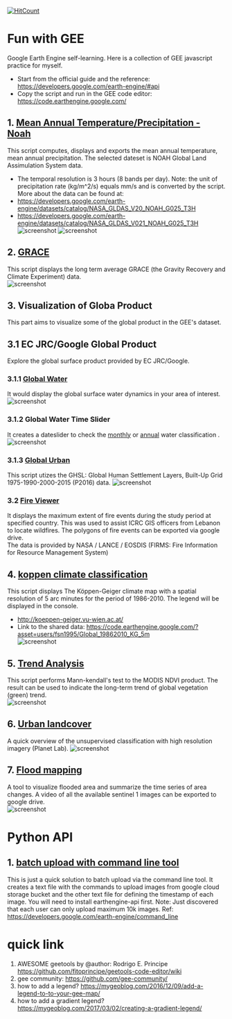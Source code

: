 [![HitCount](http://hits.dwyl.io/fsn1995/Fun-with-Google-Earth-Engine.svg)](http://hits.dwyl.io/fsn1995/Fun-with-Google-Earth-Engine)
# Fun with GEE
Google Earth Engine self-learning. Here is a collection of GEE javascript practice for myself.
- Start from the official guide and the reference: https://developers.google.com/earth-engine/#api 
- Copy the script and run in the GEE code editor: https://code.earthengine.google.com/ 
## 1. [Mean Annual Temperature/Precipitation - Noah](https://github.com/fsn1995/Fun-with-Google-Earth-Engine/blob/master/Noah.js)
This script computes, displays and exports the mean annual temperature, mean annual precipitation. The selected dateset is NOAH Global Land Assimulation System data.
- The temporal resolution is 3 hours (8 bands per day). Note: the unit of precipitation rate (kg/m^2/s) equals mm/s and is converted by the script. More about the data can be found at: 
- https://developers.google.com/earth-engine/datasets/catalog/NASA_GLDAS_V20_NOAH_G025_T3H 
- https://developers.google.com/earth-engine/datasets/catalog/NASA_GLDAS_V021_NOAH_G025_T3H 
![screenshot](pic/MAP.jpg)
![screenshot](pic/MAT.jpg)    
## 2. [GRACE](https://github.com/fsn1995/Fun-with-Google-Earth-Engine/blob/master/grace.js)
This script displays the long term average GRACE (the Gravity Recovery and Climate Experiment) data.\
![screenshot](pic/grace.png)  
## 3. Visualization of Globa Product
This part aims to visualize some of the global product in the GEE's dataset. 
## 3.1 EC JRC/Google Global Product 
Explore the global surface product provided by EC JRC/Google. 
### 3.1.1 [Global Water](https://github.com/fsn1995/Fun-with-Google-Earth-Engine/blob/master/GlobalWater.js)
It would display the global surface water dynamics in your area of interest. 
![screenshot](pic/globalwater.png)  
### 3.1.2 Global Water Time Slider
It creates a dateslider to check the [monthly](https://github.com/fsn1995/Fun-with-Google-Earth-Engine/blob/master/GlobalWaterMonthly.js) or [annual](https://github.com/fsn1995/Fun-with-Google-Earth-Engine/blob/master/GloablWaterAnnual.js) water classification . 
![screenshot](pic/waterDateslider.png)  
### 3.1.3 [Global Urban](https://github.com/fsn1995/Fun-with-Google-Earth-Engine/blob/master/GlobalUrban.js)
This script utizes the GHSL: Global Human Settlement Layers, Built-Up Grid 1975-1990-2000-2015 (P2016) data.
![screenshot](pic/globalurban.png)  
### 3.2 [Fire Viewer](https://github.com/fsn1995/Fun-with-Google-Earth-Engine/blob/master/FireViewer.js)
It displays the maximum extent of fire events during the study period at specified country. This was used to assist ICRC GIS officers from Lebanon to locate wildfires. The polygons of fire events can be exported via google drive.\
The data is provided by NASA / LANCE / EOSDIS (FIRMS: Fire Information for Resource Management System)
## 4. [koppen climate classification](https://github.com/fsn1995/Fun-with-Google-Earth-Engine/blob/master/koppen.js)
This script displays The Köppen-Geiger climate map with a spatial resolution of 5 arc minutes for the period of 1986-2010. The legend will be displayed in the console.
- http://koeppen-geiger.vu-wien.ac.at/ 
- Link to the shared data: https://code.earthengine.google.com/?asset=users/fsn1995/Global_19862010_KG_5m \
![screenshot](pic/koppen.png)  
## 5. [Trend Analysis](https://github.com/fsn1995/Fun-with-Google-Earth-Engine/blob/master/mannKendall.js)
This script performs Mann-kendall's test to the MODIS NDVI product. The result can be used to indicate the long-term trend of global vegetation (green) trend.\
![screenshot](pic/mannkendal.jpg)
## 6. [Urban landcover](https://github.com/fsn1995/Fun-with-Google-Earth-Engine/blob/master/unsupervisedPlanetLab.js)
A quick overview of the unsupervised classification with high resolution imagery (Planet Lab).
![screenshot](pic/Beirut.jpg)
## 7. [Flood mapping](https://github.com/fsn1995/Fun-with-Google-Earth-Engine/blob/master/MyanmarFlood.js)
A tool to visualize flooded area and summarize the time series of area changes. A video of all the available sentinel 1 images can be exported to google drive.\
![screenshot](pic/flood.jpg)
# Python API
## 1. [batch upload with command line tool](https://github.com/fsn1995/MatlabFSN/blob/master/GEEuploader.m)
This is just a quick solution to batch upload via the command line tool. It creates a text file with the commands to upload images from google cloud storage bucket and the other text file for defining the timestamp of each image. You will need to install earthengine-api first. Note: Just discovered that each user can only upload maximum 10k images. 
Ref: https://developers.google.com/earth-engine/command_line
# quick link
1) AWESOME geetools by @author: Rodrigo E. Principe https://github.com/fitoprincipe/geetools-code-editor/wiki
2) gee community: 
https://github.com/gee-community/
3) how to add a legend?
https://mygeoblog.com/2016/12/09/add-a-legend-to-to-your-gee-map/
4) how to add a gradient legend?
https://mygeoblog.com/2017/03/02/creating-a-gradient-legend/
